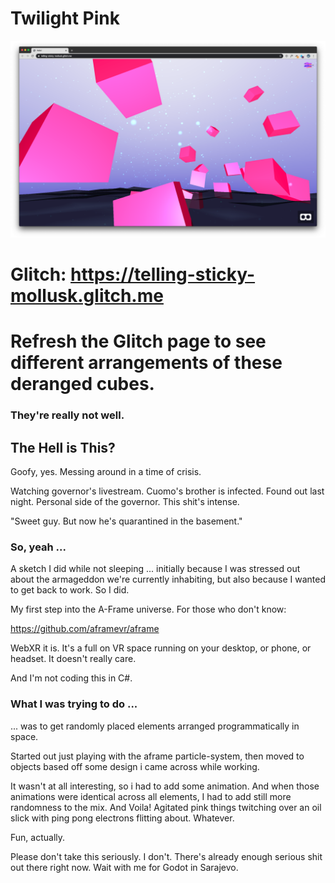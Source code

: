 # Twilight Pink

  

  

  

![Twilight Pink Screenshot](twilight.png)

  

  

# Glitch: https://telling-sticky-mollusk.glitch.me

  

# Refresh the Glitch page to see different arrangements of these deranged cubes.

  

  

### They're really not well.

  

  

  

## The Hell is This?

  

  

  

Goofy, yes. Messing around in a time of crisis.

  

  

Watching governor's livestream. Cuomo's brother is infected. Found out last night. Personal side of the governor. This shit's intense.

  

  

"Sweet guy. But now he's quarantined in the basement."

  

  

### So, yeah ...

  

  

A sketch I did while not sleeping ... initially because I was stressed out about the armageddon we're currently inhabiting, but also because I wanted to get back to work. So I did.

  

My first step into the A-Frame universe. For those who don't know:

  

https://github.com/aframevr/aframe

  

  

WebXR it is. It's a full on VR space running on your desktop, or phone, or headset. It doesn't really care.

And I'm not coding this in C#.

  

  

### What I was trying to do ...

  

  

... was to get randomly placed elements arranged programmatically in space.

  

  

Started out just playing with the aframe particle-system, then moved to objects based off some design i came across while working.

  

  

It wasn't at all interesting, so i had to add some animation. And when those animations were identical across all elements, I had to add still more randomness to the mix. And Voila! Agitated pink things twitching over an oil slick with ping pong electrons flitting about. Whatever.

  

  

Fun, actually.

  

  

Please don't take this seriously. I don't. There's already enough serious shit out there right now. Wait with me for Godot in Sarajevo.